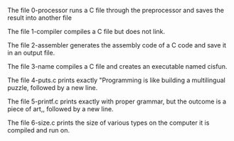 The file 0-processor    runs a C file through the preprocessor and saves the result into another file

The file 1-compiler     compiles a C file but does not link.

The file 2-assembler    generates the assembly code of a C code and save it in an output file.

The file 3-name         compiles a C file and creates an executable named cisfun.

The file 4-puts.c       prints exactly "Programming is like building a multilingual puzzle, followed by a new line.

The file 5-printf.c     prints exactly with proper grammar, but the outcome is a piece of art,, followed by a new line.

The file 6-size.c       prints the size of various types on the computer it is compiled and run on.